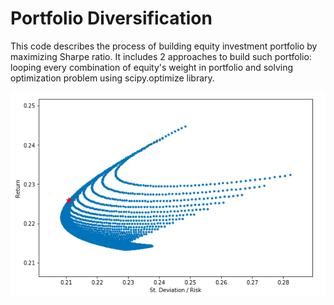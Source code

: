 # Portfolio Diversification
This code describes the process of building equity investment portfolio by maximizing Sharpe ratio. It includes 2 approaches to build such portfolio: looping every combination of equity's weight in portfolio and solving optimization problem using scipy.optimize library.

![Image description](Portfolio.png)
